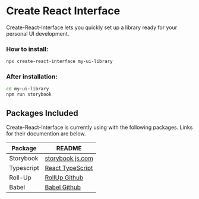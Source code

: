 # Create React Interface

Create-React-Interface lets you quickly set up a library ready for your personal UI development.

### How to install:
```sh
npx create-react-interface my-ui-library
```

### After installation:
```sh
cd my-ui-library
npm run storybook
```

## Packages Included

Create-React-Interface is currently using with the following packages.
Links for their documention are below.

| Package | README |
| ------ | ------ |
| Storybook | [storybook.js.com](https://storybook.js.org/docs/react/get-started/introduction) |
| Typescript | [React TypeScript](https://www.typescriptlang.org/docs/handbook/react.html) |
| Roll-Up | [RollUp Github](https://github.com/rollup/rollup) |
| Babel | [Babel Github](https://github.com/babel/babel) |
